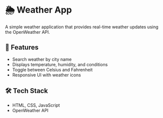 # 🌦️ Weather App

A simple weather application that provides real-time weather updates using the OpenWeather API.

## 🚀 Features
- Search weather by city name
- Displays temperature, humidity, and conditions
- Toggle between Celsius and Fahrenheit
- Responsive UI with weather icons

## 🛠️ Tech Stack
- HTML, CSS, JavaScript
- OpenWeather API
